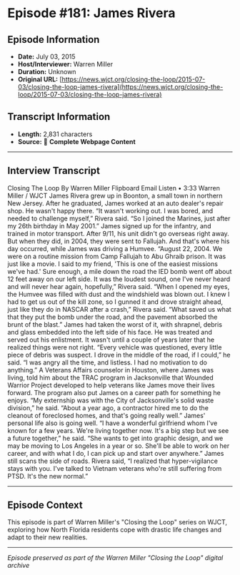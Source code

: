 # Episode #181: James Rivera



## Episode Information

- **Date:** July 03, 2015
- **Host/Interviewer:** Warren Miller
- **Duration:** Unknown
- **Original URL:** [https://news.wjct.org/closing-the-loop/2015-07-03/closing-the-loop-james-rivera](https://news.wjct.org/closing-the-loop/2015-07-03/closing-the-loop-james-rivera)

## Transcript Information

- **Length:** 2,831 characters
- **Source:** 📝 **Complete Webpage Content**

---

## Interview Transcript

Closing The Loop
By
Warren Miller
Flipboard
Email
Listen
•
3:33
Warren Miller
/
WJCT
James Rivera grew up in Boonton, a small town in northern New Jersey. After he graduated, James worked at an auto dealer's repair shop. He wasn't happy there.
“It wasn't working out. I was bored, and needed to challenge myself,” Rivera said.
“So I joined the Marines, just after my 26th birthday in May 2001.”
James signed up for the infantry, and trained in motor transport. After 9/11, his unit didn't go overseas right away. But when they did, in 2004, they were sent to Fallujah. And that's where his day occurred, while James was driving a Humvee.
“August 22, 2004. We were on a routine mission from Camp Fallujah to Abu Ghraib prison. It was just like a movie. I said to my friend, 'This is one of the easiest missions we've had.' Sure enough, a mile down the road the IED bomb went off about 12 feet away on our left side. It was the loudest sound, one I've never heard and will never hear again, hopefully,” Rivera said.
“When I opened my eyes, the Humvee was filled with dust and the windshield was blown out. I knew I had to get us out of the kill zone, so I gunned it and drove straight ahead, just like they do in NASCAR after a crash,” Rivera said. “What saved us what that they put the bomb under the road, and the pavement absorbed the brunt of the blast.”
James had taken the worst of it, with shrapnel, debris and glass embedded into the left side of his face. He was treated and served out his enlistment. It wasn't until a couple of years later that he realized things were not right.
“Every vehicle was questioned, every little piece of debris was suspect. I drove in the middle of the road, if I could,” he said.
“I was angry all the time, and listless. I had no motivation to do anything.”
A Veterans Affairs counselor in Houston, where James was living, told him about the TRAC program in Jacksonville that Wounded Warrior Project developed to help veterans like James move their lives forward.
The program also put James on a career path for something he enjoys.
“My externship was with the City of Jacksonville's solid waste division,” he said.
“About a year ago, a contractor hired me to do the cleanout of foreclosed homes, and that's going really well.”
James' personal life also is going well.
“I have a wonderful girlfriend whom I've known for a few years. We're living together now. It's a big step but we see a future together,” he said.
“She wants to get into graphic design, and we may be moving to Los Angeles in a year or so. She'll be able to work on her career, and with what I do, I can pick up and start over anywhere.”
James still scans the side of roads.
Rivera said, “I realized that hyper-vigilance stays with you. I've talked to Vietnam veterans who're still suffering from PTSD. It's the new normal.”

---

## Episode Context

This episode is part of Warren Miller's "Closing the Loop" series on WJCT, exploring how North Florida residents cope with drastic life changes and adapt to their new realities.



---

*Episode preserved as part of the Warren Miller "Closing the Loop" digital archive*
